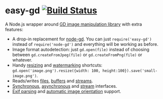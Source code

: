 # easy-gd [![Build Status](https://travis-ci.org/furagu/easy-gd.png?branch=master)](https://travis-ci.org/furagu/easy-gd)

A Node.js wrapper around [GD image manipulation library](http://libgd.bitbucket.org) with extra features:

* A drop-in replacement for [node-gd](https://www.npmjs.org/package/node-gd). You can just ```require('easy-gd')``` instead of ```require('node-gd')``` and everything will be working as before.
* Image format autodetection: just ```gd.open(file)``` instead of choosing between ```gd.createFromJpeg(file)``` or  ```gd.createFromPng(file)``` or whatever.
* Handy [resizing](#TODO) and [watermarking](#TODO) shortcuts: ```gd.open('image.png').resize({width: 100, height:100}).save('small-image.png')```.
* Reads/writes [files](#TODO), [buffers](#TODO) and [streams](#TODO).
* [Synchronous](#TODO), [asynchronous](#TODO) and [stream](#TODO) interfaces.
* [Exif parsing](#TODO) and [automatic image orientation](#TODO) support.
